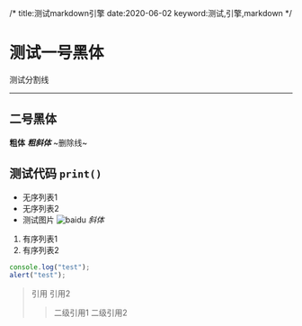 /*
title:测试markdown引擎
date:2020-06-02
keyword:测试,引擎,markdown
*/

# 测试一号黑体
测试分割线
***
## 二号黑体
**粗体**
***粗斜体***
~删除线~

测试代码 `print()`
---
- 无序列表1
- 无序列表2
- 测试图片
![baidu](https://www.baidu.com/img/flexible/logo/pc/result.png)
*斜体*
1. 有序列表1
2. 有序列表2

```js
console.log("test");
alert("test");
```

>引用
>引用2
>>二级引用1
>>二级引用2


